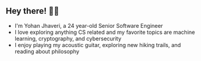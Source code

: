 ## Hey there! 👋🏼

- I'm Yohan Jhaveri, a 24 year-old Senior Software Engineer
- I love exploring anything CS related and my favorite topics are machine learning, cryptography, and cybersecurity
- I enjoy playing my acoustic guitar, exploring new hiking trails, and reading about philosophy
